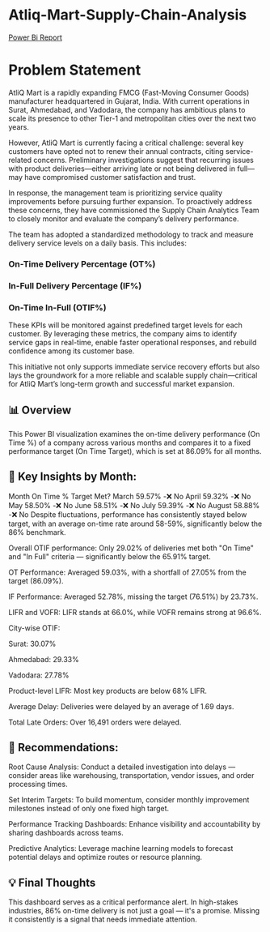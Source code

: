# Atliq-Mart-Supply-Chain-Analysis

[Power Bi Report](https://app.powerbi.com/view?r=eyJrIjoiYmFlOWJkZGItNmQ1ZS00YjlkLWEwNjgtNjA1N2IwNjkwYjUyIiwidCI6ImM2ZTU0OWIzLTVmNDUtNDAzMi1hYWU5LWQ0MjQ0ZGM1YjJjNCJ9)

# Problem Statement
AtliQ Mart is a rapidly expanding FMCG (Fast-Moving Consumer Goods) manufacturer headquartered in Gujarat, India. With current operations in Surat, Ahmedabad, and Vadodara, the company has ambitious plans to scale its presence to other Tier-1 and metropolitan cities over the next two years.

However, AtliQ Mart is currently facing a critical challenge: several key customers have opted not to renew their annual contracts, citing service-related concerns. Preliminary investigations suggest that recurring issues with product deliveries—either arriving late or not being delivered in full—may have compromised customer satisfaction and trust.

In response, the management team is prioritizing service quality improvements before pursuing further expansion. To proactively address these concerns, they have commissioned the Supply Chain Analytics Team to closely monitor and evaluate the company’s delivery performance.

The team has adopted a standardized methodology to track and measure delivery service levels on a daily basis. This includes:

### On-Time Delivery Percentage (OT%)

### In-Full Delivery Percentage (IF%)

### On-Time In-Full (OTIF%)

These KPIs will be monitored against predefined target levels for each customer. By leveraging these metrics, the company aims to identify service gaps in real-time, enable faster operational responses, and rebuild confidence among its customer base.

This initiative not only supports immediate service recovery efforts but also lays the groundwork for a more reliable and scalable supply chain—critical for AtliQ Mart’s long-term growth and successful market expansion.
## 📊 Overview
This Power BI visualization examines the on-time delivery performance (On Time %) of a company across various months and compares it to a fixed performance target (On Time Target), which is set at 86.09% for all months.

## 📅 Key Insights by Month:

Month	On Time %	Target Met?
March	59.57%	  -❌ No
April	59.32%	  -❌ No
May	58.50%	    -❌ No
June	58.51%	  -❌ No
July	59.39%	  -❌ No
August	58.88%  -❌ No
Despite fluctuations, performance has consistently stayed below target, with an average on-time rate around 58-59%, significantly below the 86% benchmark.

Overall OTIF performance: Only 29.02% of deliveries met both "On Time" and "In Full" criteria — significantly below the 65.91% target.

OT Performance: Averaged 59.03%, with a shortfall of 27.05% from the target (86.09%).

IF Performance: Averaged 52.78%, missing the target (76.51%) by 23.73%.

LIFR and VOFR: LIFR stands at 66.0%, while VOFR remains strong at 96.6%.

City-wise OTIF:

Surat: 30.07%

Ahmedabad: 29.33%

Vadodara: 27.78%

Product-level LIFR: Most key products are below 68% LIFR.

Average Delay: Deliveries were delayed by an average of 1.69 days.

Total Late Orders: Over 16,491 orders were delayed.

## 📌 Recommendations:
Root Cause Analysis: Conduct a detailed investigation into delays — consider areas like warehousing, transportation, vendor issues, and order processing times.

Set Interim Targets: To build momentum, consider monthly improvement milestones instead of only one fixed high target.

Performance Tracking Dashboards: Enhance visibility and accountability by sharing dashboards across teams.

Predictive Analytics: Leverage machine learning models to forecast potential delays and optimize routes or resource planning.

## 💡 Final Thoughts
This dashboard serves as a critical performance alert. In high-stakes industries, 86% on-time delivery is not just a goal — it's a promise. Missing it consistently is a signal that needs immediate attention.
